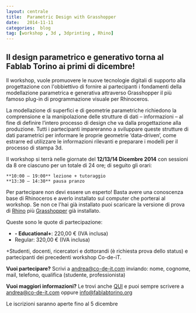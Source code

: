 ```yaml
---
layout: centrale
title:  Parametric Design with Grasshopper
date:   2014-11-11
categories:  blog
tag: [workshop , 3d , 3dprinting , Rhino]
---
```


## Il design parametrico e generativo torna al Fablab Torino ai primi di dicembre! 

Il workshop, vuole promuovere le nuove tecnologie digitali di supporto alla progettazione con l'obbiettivo di fornire ai partecipanti i fondamenti della modellazione parametrica e generativa attraverso Grasshopper il più famoso plug-in di programmazione visuale per Rhinoceros.

La modellazione di superfici e di geometrie parametriche richiedono la comprensione e la manipolazione delle strutture di dati – informazioni – al fine di definire l’intero processo di design che va dalla progettazione alla produzione. Tutti i partecipanti impareranno a sviluppare queste strutture di dati parametrici per informare le proprie geometrie ‘data-driven’, come estrarre ed utilizzare le informazioni rilevanti e preparare i modelli per il processo di stampa 3d.

II workshop si terrà nelle giornate del **12/13/14 Dicembre 2014** con sessioni da 8 ore ciascuno per un totale di 24 ore; di seguito gli orari:

    **10:00 – 19:00** lezione + tutoraggio
    **13:30 – 14:30** pausa pranzo

Per partecipare non devi essere un esperto! Basta avere una conoscenza base di Rhinoceros e averlo installato sul computer che porterai al workshop. Se non ce l'hai già installato puoi scaricare la versione di prova di [Rhino](http://download.rhino3d.com/Rhino/5.0/evaluationtimed/) più [Grasshopper](http://download.rhino3d.com/Grasshopper/1.0/wip/download/) già installato.

Queste sono le quote di partecipazione:
- **- Educational+**: 220,00 € (IVA inclusa)
- Regular: 320,00 € (IVA inclusa)

+Studenti, docenti, ricercatori e dottorandi (è richiesta prova dello status) e partecipanti dei precedenti workshop Co-de-iT.

**Vuoi partecipare?**
Scrivi a [andrea@co-de-it.com](http://fablabtorino.org/wp-admin/andrea@co-de-it.com) inviando: nome, cognome, mail, telefono, qualifica (studente, professionista)

**Vuoi maggiori informazioni?**
Le trovi anche [QUI](http://www.co-de-it.com/wordpress/parametric-design-with-grasshopper-fablab-torino-2014.html) e puoi sempre scrivere a [andrea@co-de-it.com](http://fablabtorino.org/wp-admin/andrea@co-de-it.com) oppure [info@fablabtorino.org](http://fablabtorino.org/wp-admin/info@fablabtorino.org)

Le iscrizioni saranno aperte fino al 5 dicembre
